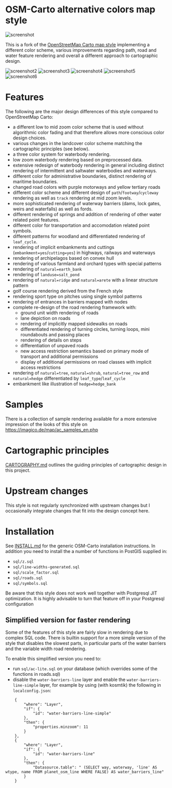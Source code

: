 # OSM-Carto alternative colors map style

![screenshot](https://raw.github.com/imagico/osm-carto-alternative-colors/master/doc/preview.png)

This is a fork of the [OpenStreetMap Carto map style](https://github.com/gravitystorm/openstreetmap-carto/)
implementing a different color scheme, various improvements regarding path, road and water feature rendering
and overall a different approach to cartographic design.

![screenshot2](https://raw.github.com/imagico/osm-carto-alternative-colors/master/doc/preview2.png)
![screenshot3](https://raw.github.com/imagico/osm-carto-alternative-colors/master/doc/preview3.png)
![screenshot4](https://raw.github.com/imagico/osm-carto-alternative-colors/master/doc/preview4.png)
![screenshot5](https://raw.github.com/imagico/osm-carto-alternative-colors/master/doc/preview5.png)
![screenshot6](https://raw.github.com/imagico/osm-carto-alternative-colors/master/doc/preview6.png)

# Features

The following are the major design differences of this style compared to OpenStreetMap Carto:

* a different low to mid zoom color scheme that is used without algorithmic color fading and that therefore
allows more conscious color design choices.
* various changes in the landcover color scheme matching the cartographic principles (see below).
* a three color system for waterbody rendering.
* low zoom waterbody rendering based on preprocessed data.
* extensive redesign of waterbody rendering in general including distinct rendering of intermittent and 
saltwater waterbodies and waterways.
* different color for administrative boundaries, distinct rendering of maritime boundaries.
* changed road colors with purple motorways and yellow tertiary roads
* different color scheme and different design of `path`/`footway`/`cycleway` rendering as well as `track` rendering 
at mid zoom levels.
* more sophisticated rendering of waterway barriers (dams, lock gates, weirs and waterfalls) as well as fords.
* different rendering of springs and addition of rendering of other water related point features.
* different color for transportation and accomodation related point symbols.
* different patterns for woodland and differentiated rendering of `leaf_cycle`.
* rendering of implicit embankments and cuttings (`embankment=yes`/`cutting=yes`) in highways, railways and waterways
* rendering of archipelagos based on convex hull
* rendering of various farmland and orchard types with special patterns
* rendering of `natural=earth_bank`
* rendering of `landuse=salt_pond`
* rendering of `natural=ridge` and `natural=arete` with a linear structure pattern
* golf course rendering derived from the French style
* rendering sport type on pitches using single symbol patterns
* rendering of entrances in barriers mapped with nodes
* complete re-design of the road rendering framework with:
  - ground unit width rendering of roads
  - lane depiction on roads
  - rendering of implicitly mapped sidewalks on roads
  - differentiated rendering of turning circles, turning loops, mini roundabouts and passing places
  - rendering of details on steps
  - differentiation of unpaved roads
  - new access restriction semantics based on primary mode of transport and additional permissions
  - display of additional permissions on road classes with implicit access restrictions
* rendering of `natural=tree`, `natural=shrub`, `natural=tree_row` and `natural=hedge` differentiated by `leaf_type`/`leaf_cycle`
* embankment like illustration of `hedge=hedge_bank`

# Samples

There is a collection of sample rendering available for a more extensive impression of the looks of this style
on https://imagico.de/map/ac_samples_en.php

# Cartographic principles

[CARTOGRAPHY.md](CARTOGRAPHY.md) outlines the guiding principles of cartographic design in this project.

# Upstream changes

This style is not regularly synchronized with upstream changes but I occasionally integrate changes that
fit into the design concept here.

# Installation

See [INSTALL.md](INSTALL.md) for the generic OSM-Carto installation instructions.  In addition you need to 
install the a number of functions in PostGIS supplied in:

* `sql/z.sql`
* `sql/line-widths-generated.sql`
* `sql/scale_factor.sql`
* `sql/roads.sql`
* `sql/symbols.sql`

Be aware that this style does not work well together with Postgresql JIT optimization.  It is highly 
advisable to turn that feature off in your Postgresql configuration

## Simplified version for faster rendering

Some of the features of this style are fairly slow in rendering due to complex SQL code.  There is builtin 
support for a more simple version of the style that disables the slowest parts, in particular parts of the 
water barriers and the variable width road rendering.

To enable this simplified version you need to:

* run `sql/ac-lite.sql` on your database (which overrides some of the functions in roads.sql)
* disable the `water-barriers-line` layer and enable the `water-barriers-line-simple` layer, for example
by using (with kosmtik) the following in `localconfig.json`:

```
    {
        "where": "Layer",
        "if": {
            "id": "water-barriers-line-simple"
        },
        "then": {
            "properties.minzoom": 11
        }
    },
    {
        "where": "Layer",
        "if": {
            "id": "water-barriers-line"
        },
        "then": {
            "Datasource.table": " (SELECT way, waterway, 'line' AS wtype, name FROM planet_osm_line WHERE FALSE) AS water_barriers_line"
        }
    }
```
